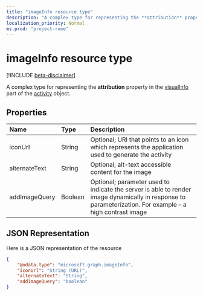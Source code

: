 ```yaml
---
title: "imageInfo resource type"
description: "A complex type for representing the **attribution** property in the visualInfo part of the activity object."
localization_priority: Normal
ms.prod: "project-rome"
---
```


# imageInfo resource type

[!INCLUDE [beta-disclaimer](../../includes/beta-disclaimer.md)]

A complex type for representing the **attribution** property in the [visualInfo](../resources/projectrome-visualinfo.md) part of the [activity](../resources/projectrome-activity.md) object.

## Properties

|Name | Type | Description|
|:----|:-----|:-----------|
|iconUrl | String | Optional; URI that points to an icon which represents the application used to generate the activity|
|alternateText | String | Optional; alt-text accessible content for the image|
|addImageQuery | Boolean | Optional; parameter used to indicate the server is able to render image dynamically in response to parameterization. For example – a high contrast image|

## JSON Representation

Here is a JSON representation of the resource

<!-- {
  "blockType": "resource",
  "optionalProperties": [
    "iconUrl",
    "alternateText",
    "addImageQuery"
  ],
  "@odata.type": "microsoft.graph.imageInfo"
}-->

```json
{
    "@odata.type": "microsoft.graph.imageInfo",
    "iconUrl": "String (URL)",
    "alternateText": "String",
    "addImageQuery": "boolean"
}
```

<!-- uuid: 8fcb5dbc-d5aa-4681-8e31-b001d5168d79
2017-06-07 14:57:30 UTC -->
<!--
{
  "type": "#page.annotation",
  "description": "imageinfo resource",
  "keywords": "",
  "section": "documentation",
  "tocPath": "",
  "suppressions": []
}
-->

